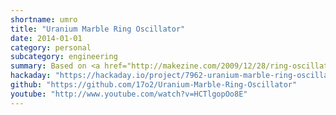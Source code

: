 ```yaml
---
shortname: umro
title: "Uranium Marble Ring Oscillator"
date: 2014-01-01
category: personal
subcategory: engineering
summary: Based on <a href="http://makezine.com/2009/12/28/ring-oscillator-pendant/" target="_blank">this design</a>.
hackaday: "https://hackaday.io/project/7962-uranium-marble-ring-oscillator"
github: "https://github.com/17o2/Uranium-Marble-Ring-Oscillator"
youtube: "http://www.youtube.com/watch?v=HCTlgopOo8E"
---
```


